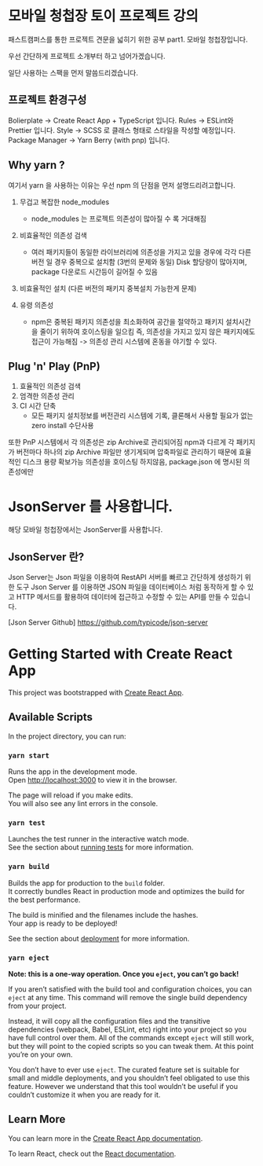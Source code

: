 # 모바일 청첩장 토이 프로젝트 강의

패스트캠퍼스를 통한 프로젝트 견문을 넓히기 위한 공부 part1. 모바일 청첩장입니다.

우선 간단하게 프로젝트 소개부터 하고 넘어가겠습니다.

일단 사용하는 스팩을 먼저 말씀드리겠습니다.

## 프로젝트 환경구성

Bolierplate -> Create React App + TypeScript 입니다.
Rules -> ESLint와 Prettier 입니다.
Style -> SCSS 로 클래스 형태로 스타일을 작성할 예정입니다.
Package Manager -> Yarn Berry (with pnp) 입니다.

## Why yarn ?

여기서 yarn 을 사용하는 이유는 우선 npm 의 단점을 먼저 설명드리려고합니다.

1. 무겁고 복잡한 node_modules
   - node_modules 는 프로젝트 의존성이 많아질 수 록 거대해짐
2. 비효율적인 의존성 검색
   - 여러 패키지들이 동일한 라이브러리에 의존성을 가지고 있을 경우에 각각 다른 버전 일 경우 중복으로 설치함
     (3번의 문제와 동일) Disk 할당량이 많아지며, package 다운로드 시간등이 길어질 수 있음
3. 비효율적인 설치 (다른 버전의 패키지 중복설치 가능한게 문제)

4. 유령 의존성
   - npm은 중복된 패키지 의존성을 최소화하여 공간을 절약하고 패키지 설치시간을 줄이기 위하여 호이스팅을 일으킴
     즉, 의존성을 가지고 있지 않은 패키지에도 접근이 가능해짐 -> 의존성 관리 시스템에 혼동을 야기할 수 있다.

## Plug 'n' Play (PnP)

1.  효율적인 의존성 검색
2.  엄격한 의존성 관리
3.  CI 시간 단축
    - 모든 패키지 설치정보를 버전관리 시스템에 기록, 클론해서 사용할 필요가 없는 zero install 수단사용

또한 PnP 시스템에서 각 의존성은 zip Archive로 관리되어짐
npm과 다르게 각 패키지가 버전마다 하나의 zip Archive 파일만 생기게되며
압축파일로 관리하기 때문에 효율적인 디스크 용량 확보가능
의존성을 호이스팅 하지않음, package.json 에 명시된 의존성에만

# JsonServer 를 사용합니다.

해당 모바일 청첩장에서는 JsonServer를 사용합니다.

## JsonServer 란?

Json Server는 Json 파일을 이용하여 RestAPI 서버를 빠르고 간단하게 생성하기 위한 도구
Json Server 를 이용하면 JSON 파일을 데이터베이스 처럼 동작하게 할 수 있고 HTTP 메서드를 활용하여 데이터에 접근하고 수정할 수 있는
API를 만들 수 있습니다.

[Json Server Github]
https://github.com/typicode/json-server

# Getting Started with Create React App

This project was bootstrapped with [Create React App](https://github.com/facebook/create-react-app).

## Available Scripts

In the project directory, you can run:

### `yarn start`

Runs the app in the development mode.\
Open [http://localhost:3000](http://localhost:3000) to view it in the browser.

The page will reload if you make edits.\
You will also see any lint errors in the console.

### `yarn test`

Launches the test runner in the interactive watch mode.\
See the section about [running tests](https://facebook.github.io/create-react-app/docs/running-tests) for more information.

### `yarn build`

Builds the app for production to the `build` folder.\
It correctly bundles React in production mode and optimizes the build for the best performance.

The build is minified and the filenames include the hashes.\
Your app is ready to be deployed!

See the section about [deployment](https://facebook.github.io/create-react-app/docs/deployment) for more information.

### `yarn eject`

**Note: this is a one-way operation. Once you `eject`, you can’t go back!**

If you aren’t satisfied with the build tool and configuration choices, you can `eject` at any time. This command will remove the single build dependency from your project.

Instead, it will copy all the configuration files and the transitive dependencies (webpack, Babel, ESLint, etc) right into your project so you have full control over them. All of the commands except `eject` will still work, but they will point to the copied scripts so you can tweak them. At this point you’re on your own.

You don’t have to ever use `eject`. The curated feature set is suitable for small and middle deployments, and you shouldn’t feel obligated to use this feature. However we understand that this tool wouldn’t be useful if you couldn’t customize it when you are ready for it.

## Learn More

You can learn more in the [Create React App documentation](https://facebook.github.io/create-react-app/docs/getting-started).

To learn React, check out the [React documentation](https://reactjs.org/).
